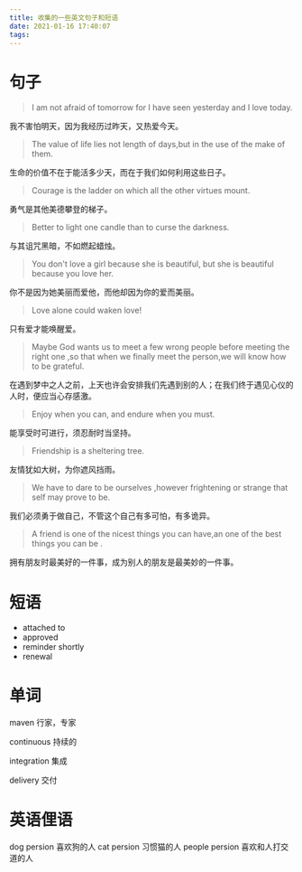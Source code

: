 ```yaml
---
title: 收集的一些英文句子和短语
date: 2021-01-16 17:40:07
tags:
---
```


# 句子

> I am not afraid of tomorrow for I have seen yesterday and I love today.

我不害怕明天，因为我经历过昨天，又热爱今天。

<!-- more -->

> The value of life lies not length of days,but in the use of the make of them.

生命的价值不在于能活多少天，而在于我们如何利用这些日子。

> Courage is the ladder on which all the other virtues mount.

勇气是其他美德攀登的梯子。

> Better to light one candle than to curse the darkness.

与其诅咒黑暗，不如燃起蜡烛。

> You don't love a girl because she is beautiful, but she is beautiful because you love her.

你不是因为她美丽而爱他，而他却因为你的爱而美丽。

> Love alone could waken love!

只有爱才能唤醒爱。

> Maybe God wants us to meet a few wrong people before meeting the right one ,so that when we finally meet the person,we will know how to be grateful.

在遇到梦中之人之前，上天也许会安排我们先遇到别的人；在我们终于遇见心仪的人时，便应当心存感激。

> Enjoy when you can, and endure when you must.

能享受时可进行，须忍耐时当坚持。

> Friendship is a sheltering tree.

友情犹如大树，为你遮风挡雨。

> We have to dare to be ourselves ,however frightening or strange that self may prove to be.

我们必须勇于做自己，不管这个自己有多可怕，有多诡异。

> A friend is one of the nicest things you can have,an one of the best things you can be .

拥有朋友时最美好的一件事，成为别人的朋友是最美妙的一件事。





# 短语
- attached to
- approved 
- reminder shortly
- renewal

# 单词
maven 行家，专家

continuous 持续的

integration 集成

delivery 交付

# 英语俚语
dog persion 喜欢狗的人
cat persion 习惯猫的人
people persion 喜欢和人打交道的人